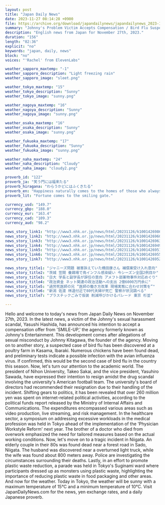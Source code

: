```yaml
---
layout: post
title: "Japan Daily News"
date: 2023-11-27 08:14:28 +0900
file: https://archive.org/download/japandailynews/japandailynews_2023-11-27.mp3
summary: "Johnny's Problem Victim Accepts Compensation / Bird Flu Suspected at Ibaraki Kasama Poultry Farm, & more…"
description: "English news from Japan for November 27th, 2023."
duration: "156"
length: "02:36"
explicit: "no"
keywords: "japan, daily, news"
block: "no"
voices: "'Rachel' from ElevenLabs"

weather_sapporo_maxtemp: "-1"
weather_sapporo_description: "Light freezing rain"
weather_sapporo_image: "sleet.png"

weather_tokyo_maxtemp: "15"
weather_tokyo_description: "Sunny"
weather_tokyo_image: "sunny.png"

weather_nagoya_maxtemp: "16"
weather_nagoya_description: "Sunny"
weather_nagoya_image: "sunny.png"

weather_osaka_maxtemp: "16"
weather_osaka_description: "Sunny"
weather_osaka_image: "sunny.png"

weather_fukuoka_maxtemp: "17"
weather_fukuoka_description: "Sunny"
weather_fukuoka_image: "sunny.png"

weather_naha_maxtemp: "24"
weather_naha_description: "Cloudy"
weather_naha_image: "cloudy2.png"

proverb_id: "122"
proverb_ja: "笑う門には福来たる"
proverb_hiragana: "わらうかどにはふくきたる"
proverb_en: "Happiness naturally comes to the homes of those who always live cheerfully and brightly."
proverb_lit: "Fortune comes to the smiling gate."

currency_usd: "149.7"
currency_gbp: "188.0"
currency_eur: "163.4"
currency_cad: "109.3"
currency_aud: "98.2"

news_story_link1: "http://www3.nhk.or.jp/news/html/20231126/k10014269861000.html"
news_story_link2: "http://www3.nhk.or.jp/news/html/20231126/k10014269601000.html"
news_story_link3: "http://www3.nhk.or.jp/news/html/20231126/k10014269631000.html"
news_story_link4: "http://www3.nhk.or.jp/news/html/20231126/k10014269491000.html"
news_story_link5: "http://www3.nhk.or.jp/news/html/20231126/k10014269511000.html"
news_story_link6: "http://www3.nhk.or.jp/news/html/20231126/k10014269551000.html"
news_story_link7: "http://www3.nhk.or.jp/news/html/20231126/k10014269521000.html"

news_story_title1: "ジャニーズ問題 被害訴えていた橋田康さん 補償案受け入れ意向"
news_story_title2: "茨城 笠間 養鶏場で鳥インフル感染疑い 今シーズン全国2例目か"
news_story_title3: "日大 学長と副学長が辞任の意向 アメフト部薬物事件対応めぐり"
news_story_title4: "政治資金 ネット関連の政治活動への支出 2億6000万円余に"
news_story_title5: "過労死医師の兄 “医師の働き方改革 現場実態に合わせ対策を”"
news_story_title6: "新潟 佐渡 林道付近で80代夫婦が死亡 警察が状況調べる"
news_story_title7: "プラスチックごみで仮装 削減呼びかけるパレード 東京 杉並"

---
```


Hello and welcome to today's news from Japan Daily News on November 27th, 2023. In the latest news, a victim of the Johnny's sexual harassment scandal, Yasushi Hashida, has announced his intention to accept a compensation offer from 'SMILE-UP,' the agency formerly known as Johnny's Entertainment. This development comes after allegations of sexual misconduct by Johnny Kitagawa, the founder of the agency. Moving on to another story, a suspected case of bird flu has been discovered at a poultry farm in Kasama, Ibaraki. Numerous chickens have been found dead, and preliminary tests indicate a possible infection with the avian influenza virus. If confirmed, this would be the second case of bird flu in the country this season. Now, let's turn our attention to the academic world. The president of Nihon University, Takeo Sakai, and the vice president, Yasuhiro Sawada, have expressed their intention to resign amidst the drug scandal involving the university's American football team. The university's board of directors had recommended their resignation due to their handling of the incident. Shifting gears to politics, it has been revealed that over 260 million yen was spent on internet-related political activities, according to the political funds report released by the Ministry of Internal Affairs and Communications. The expenditures encompassed various areas such as video production, live streaming, and risk management. In the healthcare sector, a symposium on addressing excessive workloads in the medical profession was held in Tokyo ahead of the implementation of the 'Physician Workstyle Reform' next year. The brother of a doctor who died from overwork emphasized the need for tailored measures based on the actual working conditions. Now, let's move on to a tragic incident in Niigata. An elderly couple in their 80s was found dead near a forest road in Sado, Niigata. The husband was discovered near a overturned light truck, while the wife was found about 800 meters away. Police are investigating the circumstances surrounding their deaths. Lastly, in an effort to promote plastic waste reduction, a parade was held in Tokyo's Suginami ward where participants dressed up as monsters using plastic waste, highlighting the importance of reducing plastic waste in food packaging and other areas. And now for the weather. Today in Tokyo, the weather will be sunny with a maximum temperature of 15°C and a minimum temperature of 10°C.  Visit JapanDailyNews.com for the news, yen exchange rates, and a daily Japanese proverb.
